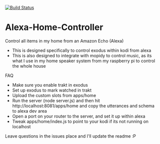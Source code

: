 [![Build Status](https://travis-ci.org/WarlaxZ/alexa-home-controller.svg?branch=master)](https://travis-ci.org/WarlaxZ/alexa-home-controller)

# Alexa-Home-Controller
Control all items in my home from an Amazon Echo (Alexa)

- This is designed specifically to control exodus within kodi from alexa
- This is also designed to integrate with mopidy to control music, as its what I use in my home speaker system from my raspberry pi to control the whole house

FAQ
- Make sure you enable trakt in exodus
- Set up exodus to mark watched in trakt
- Upload the custom slots from apps/home
- Run the server (node server.js) and then hit http://localhost:8081/apps/home and copy the utterances and schema to alexa dev area
- Open a port on your router to the server, and set it up within alexa
- Tweak apps/home/index.js to point to your kodi if its not running on localhost

Leave questions in the issues place and I'll update the readme :P
